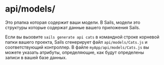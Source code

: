 # api/models/

Это рпапка которая содержит ваши модели.  В Sails, модели это структуры которые содержат данные вашего приложения Sails.

Если вы вызовите `sails generate api cats` в командной строке корневой папки вашего проекта, Sails сгенерирует файл `api/models/Cats.js` и соответствующий контроллер.  В файле `myApp/api/models/Cats.js` вы можете указать атрибуты, определяющие, как будут определены записи в вашей базе данных.



<docmeta name="displayName" value="models">

